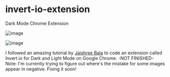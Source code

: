 # invert-io-extension
Dark Mode Chrome Extension

![image](https://user-images.githubusercontent.com/86492909/148605296-e1a8a19a-0369-4af0-8db1-2949bc75ffad.png)

![image](https://user-images.githubusercontent.com/86492909/148605348-d45b5cd7-2aa5-4330-9d35-fb53cfd712d0.png)


I followed an amazing tutorial by [Jaishree Bala](https://www.youtube.com/watch?v=4RzPjLbFYl0) to code an extension called Invert.io for Dark and Light Mode on Google Chrome.
-NOT FINISHED- 
Note: I'm currently trying to figure out where's the mistake for some images appear in negative. Fixing it soon!

